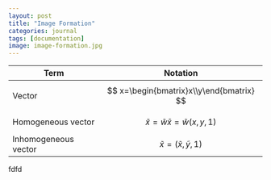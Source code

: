 ```yaml
---
layout: post
title: "Image Formation"
categories: journal
tags: [documentation]
image: image-formation.jpg
---
```


Term               | Notation               |
--------------------- | :-------------------: |
Vector                 | $$ x=\begin{bmatrix}x\\y\end{bmatrix} $$             |
Homogeneous vector | $$\tilde x = \tilde w \bar x = \tilde w (x, y, 1)$$ |
Inhomogeneous vector| $$\tilde x = (\tilde x, \tilde y, 1)$$

fdfd
<!--stackedit_data:
eyJoaXN0b3J5IjpbLTE4MzI3NjQ1NTMsMTUxNTcwOTQ0Nyw2OT
czNDgwMDMsLTEzMjc3MzQ5OTksLTE2NjA5Mjc5MzcsLTE5ODEy
NzgwMTAsLTUxOTU1OTY2NiwyMDYxMjYyMzUwLC03NTc1OTUxMj
AsLTc0MjU2MTM2M119
-->